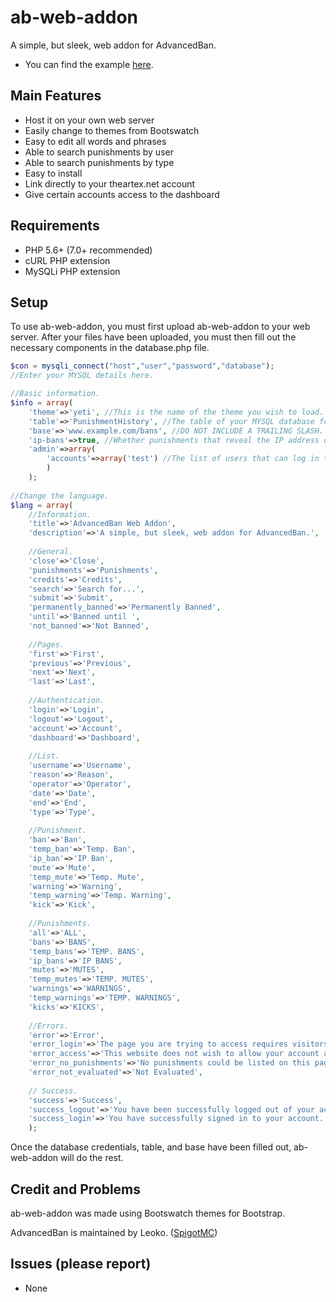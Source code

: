 # ab-web-addon
A simple, but sleek, web addon for AdvancedBan.
- You can find the example [here](https://mathhulk.me/external/ab-web-addon).

## Main Features
- Host it on your own web server
- Easily change to themes from Bootswatch
- Easy to edit all words and phrases
- Able to search punishments by user
- Able to search punishments by type
- Easy to install
- Link directly to your theartex.net account
- Give certain accounts access to the dashboard

## Requirements
- PHP 5.6+ (7.0+ recommended)
- cURL PHP extension
- MySQLi PHP extension

## Setup
To use ab-web-addon, you must first upload ab-web-addon to your web server.
After your files have been uploaded, you must then fill out the necessary components in the database.php file.
```php
$con = mysqli_connect("host","user","password","database");
//Enter your MYSQL details here.

//Basic information.
$info = array(
	'theme'=>'yeti', //This is the name of the theme you wish to load. You can find a list of compatible themes at http://bootswatch.com/. (string)
	'table'=>'PunishmentHistory', //The table of your MYSQL database for which punishments are saved. (string)
	'base'=>'www.example.com/bans', //DO NOT INCLUDE A TRAILING SLASH. The URL at which ab-web-addon is located. (string)
	'ip-bans'=>true, //Whether punishments that reveal the IP address of players will be shown. (boolean)
	'admin'=>array(
		'accounts'=>array('test') //The list of users that can log in to the dashboard. These must be active accounts from https://theartex.net. (array) (string)
		)
	);
	
//Change the language.
$lang = array(
	//Information.
	'title'=>'AdvancedBan Web Addon',
	'description'=>'A simple, but sleek, web addon for AdvancedBan.',
	
	//General.
	'close'=>'Close',
	'punishments'=>'Punishments',
	'credits'=>'Credits',
	'search'=>'Search for...',
	'submit'=>'Submit',
	'permanently_banned'=>'Permanently Banned',
	'until'=>'Banned until ',
	'not_banned'=>'Not Banned',
	
	//Pages.
	'first'=>'First',
	'previous'=>'Previous',
	'next'=>'Next',
	'last'=>'Last',
	
	//Authentication.
	'login'=>'Login',
	'logout'=>'Logout',
	'account'=>'Account',
	'dashboard'=>'Dashboard',
	
	//List.
	'username'=>'Username',
	'reason'=>'Reason',
	'operator'=>'Operator',
	'date'=>'Date',
	'end'=>'End',
	'type'=>'Type',
	
	//Punishment.
	'ban'=>'Ban',
	'temp_ban'=>'Temp. Ban',
	'ip_ban'=>'IP Ban',
	'mute'=>'Mute',
	'temp_mute'=>'Temp. Mute',
	'warning'=>'Warning',
	'temp_warning'=>'Temp. Warning',
	'kick'=>'Kick',
	
	//Punishments.
	'all'=>'ALL',
	'bans'=>'BANS',
	'temp_bans'=>'TEMP. BANS',
	'ip_bans'=>'IP BANS',
	'mutes'=>'MUTES',
	'temp_mutes'=>'TEMP. MUTES',
	'warnings'=>'WARNINGS',
	'temp_warnings'=>'TEMP. WARNINGS',
	'kicks'=>'KICKS',
	
	//Errors.
	'error'=>'Error',
	'error_login'=>'The page you are trying to access requires visitors to be signed in to access.',
	'error_access'=>'This website does not wish to allow your account access to sign in.',
	'error_no_punishments'=>'No punishments could be listed on this page.',
	'error_not_evaluated'=>'Not Evaluated',
	
	// Success.
	'success'=>'Success',
	'success_logout'=>'You have been successfully logged out of your account.',
	'success_login'=>'You have successfully signed in to your account.'
	);
```
Once the database credentials, table, and base have been filled out, ab-web-addon will do the rest.

## Credit and Problems
ab-web-addon was made using Bootswatch themes for Bootstrap.

AdvancedBan is maintained by Leoko. ([SpigotMC](https://www.spigotmc.org/resources/advancedban.8695/))

## Issues (please report)
- None


